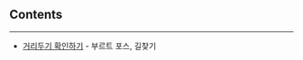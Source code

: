 ## Contents

------------------

- [거리두기 확인하기](https://programmers.co.kr/learn/courses/30/lessons/81302) - 부르트 포스, 길찾기
